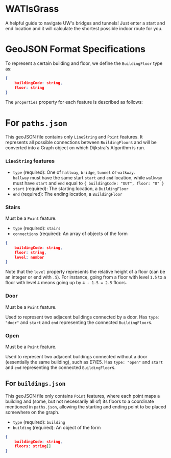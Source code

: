 # WATIsGrass

A helpful guide to navigate UW's bridges and tunnels! Just enter a start and end location and it will calculate the shortest possible indoor route for you.

# GeoJSON Format Specifications

To represent a certain building and floor, we define the `BuildingFloor` type as:
```json
{
    buildingCode: string,
    floor: string
}
```

The `properties` property for each feature is described as follows:

# For `paths.json`

This geoJSON file contains only `LineString` and `Point` features. It represents all possible connections between `BuildingFloor`s and will be converted into a Graph object on which Dijkstra's Algorithm is run.

### `LineString` features

- `type` (required): One of `hallway`, `bridge`, `tunnel` or `walkway`.\
`hallway` must have the same start `start` and `end` location, while `walkway` must have `start` and `end` equal to `{ buildingCode: "OUT", floor: "0" }`
- `start` (required): The starting location, a `BuildingFloor`
- `end` (required): The ending location, a `BuildingFloor`

### Stairs

Must be a `Point` feature.

- `type` (required): `stairs`
- `connections` (required): An array of objects of the form
```json
{
    buildingCode: string,
    floor: string,
    level: number
}
```
Note that the `level` property represents the relative height of a floor (can be an integer or end with `.5`). For instance, going from a floor with level `1.5` to a floor with level `4` means going up by `4 - 1.5 = 2.5` floors.

### Door

Must be a `Point` feature.

Used to represent two adjacent buildings connected by a door. Has `type: "door"` and `start` and `end` representing the connected `BuildingFloor`s.

### Open

Must be a `Point` feature.

Used to represent two adjacent buildings connected without a door (essentially the same building), such as E7/E5. Has `type: "open"` and `start` and `end` representing the connected `BuildingFloor`s.

## For `buildings.json`

This geoJSON file only contains `Point` features, where each point maps a building and (some, but not necessarily all of) its floors to a coordinate mentioned in `paths.json`, allowing the starting and ending point to be placed somewhere on the graph.

- `type` (required): `building`
- `building` (required): An object of the form
```json
{
    buildingCode: string,
    floors: string[]
}
```
